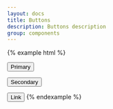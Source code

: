 ```yaml
---
layout: docs
title: Buttons
description: Buttons description
group: components
---
```


{% example html %}
<!-- Provides extra visual weight and identifies the primary action in a set of buttons -->
<button type="button" class="sv-button sv-button--primary">Primary</button>

<!-- Secondary, outline button -->
<button type="button" class="sv-button sv-button--danger">Secondary</button>

<!-- Deemphasize a button by making it look like a link while maintaining button behavior -->
<button type="button" class="sv-button sv-button--link">Link</button>
{% endexample %}
